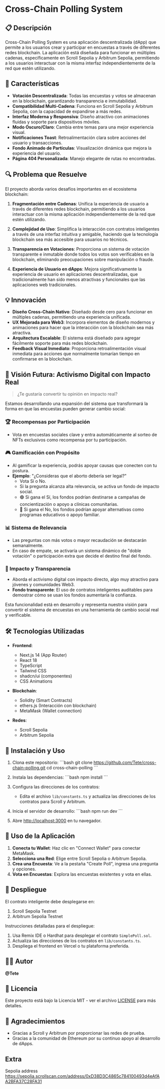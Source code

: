 # Cross-Chain Polling System

## 📋 Descripción

Cross-Chain Polling System es una aplicación descentralizada (dApp) que permite a los usuarios crear y participar en encuestas a través de diferentes redes blockchain. La aplicación está diseñada para funcionar en múltiples cadenas, específicamente en Scroll Sepolia y Arbitrum Sepolia, permitiendo a los usuarios interactuar con la misma interfaz independientemente de la red que estén utilizando.

## 🚀 Características

- **Votación Descentralizada**: Todas las encuestas y votos se almacenan en la blockchain, garantizando transparencia e inmutabilidad.
- **Compatibilidad Multi-Cadena**: Funciona en Scroll Sepolia y Arbitrum Sepolia, con la capacidad de expandirse a más redes.
- **Interfaz Moderna y Responsiva**: Diseño atractivo con animaciones fluidas y soporte para dispositivos móviles.
- **Modo Oscuro/Claro**: Cambia entre temas para una mejor experiencia visual.
- **Notificaciones Toast**: Retroalimentación clara sobre acciones del usuario y transacciones.
- **Fondo Animado de Partículas**: Visualización dinámica que mejora la experiencia del usuario.
- **Página 404 Personalizada**: Manejo elegante de rutas no encontradas.

## 🔍 Problema que Resuelve

El proyecto aborda varios desafíos importantes en el ecosistema blockchain:

1. **Fragmentación entre Cadenas**: Unifica la experiencia de usuario a través de diferentes redes blockchain, permitiendo a los usuarios interactuar con la misma aplicación independientemente de la red que estén utilizando.

2. **Complejidad de Uso**: Simplifica la interacción con contratos inteligentes a través de una interfaz intuitiva y amigable, haciendo que la tecnología blockchain sea más accesible para usuarios no técnicos.

3. **Transparencia en Votaciones**: Proporciona un sistema de votación transparente e inmutable donde todos los votos son verificables en la blockchain, eliminando preocupaciones sobre manipulación o fraude.

4. **Experiencia de Usuario en dApps**: Mejora significativamente la experiencia de usuario en aplicaciones descentralizadas, que tradicionalmente han sido menos atractivas y funcionales que las aplicaciones web tradicionales.

## 💡 Innovación

- **Diseño Cross-Chain Nativo**: Diseñado desde cero para funcionar en múltiples cadenas, permitiendo una experiencia unificada.
- **UX Mejorada para Web3**: Incorpora elementos de diseño modernos y animaciones para hacer que la interacción con la blockchain sea más atractiva.
- **Arquitectura Escalable**: El sistema está diseñado para agregar fácilmente soporte para más redes blockchain.
- **Feedback Visual Inmediato**: Proporciona retroalimentación visual inmediata para acciones que normalmente tomarían tiempo en confirmarse en la blockchain.

## 🔮 Visión Futura: Activismo Digital con Impacto Real

> ¿Te gustaría convertir tu opinión en impacto real?

Estamos desarrollando una expansión del sistema que transformará la forma en que las encuestas pueden generar cambio social:

### 🏆 Recompensas por Participación
- Vota en encuestas sociales clave y entra automáticamente al sorteo de NFTs exclusivos como recompensa por tu participación.

### 🎮 Gamificación con Propósito
- Al gamificar la experiencia, podrás apoyar causas que conecten con tu postura.
- **Ejemplo**: "¿Consideras que el aborto debería ser legal?"
  - Vota Sí o No.
  - Si la pregunta alcanza alta relevancia, se activa un fondo de impacto social.
  - 🟢 Si gana el Sí, los fondos podrían destinarse a campañas de concientización o apoyo a clínicas comunitarias.
  - 🔴 Si gana el No, los fondos podrían apoyar alternativas como programas educativos o apoyo familiar.

### 📊 Sistema de Relevancia
- Las preguntas con más votos o mayor recaudación se destacarán semanalmente.
- En caso de empate, se activaría un sistema dinámico de "doble votación" o participación extra que decide el destino final del fondo.

### 💪 Impacto y Transparencia
- Aborda el activismo digital con impacto directo, algo muy atractivo para jóvenes y comunidades Web3.
- **Fondo transparente**: El uso de contratos inteligentes auditables para demostrar cómo se usan los fondos aumentaría la confianza.

Esta funcionalidad está en desarrollo y representa nuestra visión para convertir el sistema de encuestas en una herramienta de cambio social real y verificable.

## 🛠️ Tecnologías Utilizadas

- **Frontend**:
  - Next.js 14 (App Router)
  - React 18
  - TypeScript
  - Tailwind CSS
  - shadcn/ui (componentes)
  - CSS Animations

- **Blockchain**:
  - Solidity (Smart Contracts)
  - ethers.js (Interacción con blockchain)
  - MetaMask (Wallet connection)

- **Redes**:
  - Scroll Sepolia
  - Arbitrum Sepolia

## 🔧 Instalación y Uso

1. Clona este repositorio:
   \`\`\`bash
   git clone https://github.com/Tete/cross-chain-polling.git
   cd cross-chain-polling
   \`\`\`

2. Instala las dependencias:
   \`\`\`bash
   npm install
   \`\`\`

3. Configura las direcciones de los contratos:
   - Edita el archivo `lib/constants.ts` y actualiza las direcciones de los contratos para Scroll y Arbitrum.

4. Inicia el servidor de desarrollo:
   \`\`\`bash
   npm run dev
   \`\`\`

5. Abre [http://localhost:3000](http://localhost:3000) en tu navegador.

## 📱 Uso de la Aplicación

1. **Conecta tu Wallet**: Haz clic en "Connect Wallet" para conectar MetaMask.
2. **Selecciona una Red**: Elige entre Scroll Sepolia o Arbitrum Sepolia.
3. **Crea una Encuesta**: Ve a la pestaña "Create Poll", ingresa una pregunta y opciones.
4. **Vota en Encuestas**: Explora las encuestas existentes y vota en ellas.

## 🚀 Despliegue

El contrato inteligente debe desplegarse en:
1. Scroll Sepolia Testnet
2. Arbitrum Sepolia Testnet

Instrucciones detalladas para el despliegue:

1. Usa Remix IDE o Hardhat para desplegar el contrato `SimplePoll.sol`.
2. Actualiza las direcciones de los contratos en `lib/constants.ts`.
3. Despliega el frontend en Vercel o tu plataforma preferida.

## 👨‍💻 Autor

**@Tete**

## 📄 Licencia

Este proyecto está bajo la Licencia MIT - ver el archivo [LICENSE](LICENSE) para más detalles.

## 🙏 Agradecimientos

- Gracias a Scroll y Arbitrum por proporcionar las redes de prueba.
- Gracias a la comunidad de Ethereum por su continuo apoyo al desarrollo de dApps.

## Extra 

Sepolia address 
https://sepolia.scrollscan.com/address/0xD38D3C4865c784100493d4eAfAA2BFA37C28FA31
